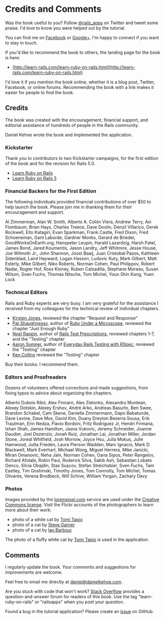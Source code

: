 Credits and Comments
====================

Was the book useful to you? Follow
[@rails_apps](http://twitter.com/rails_apps) on Twitter and tweet some praise. I'd love to know you were helped out by the tutorial.

You can find me on [Facebook](https://www.facebook.com/daniel.kehoe.sf) or [Google+](https://plus.google.com/+DanielKehoe/). I'm happy to connect if you want to stay in touch.

If you'd like to recommend the book to others, the landing page for the book is here:

* [http://learn-rails.com/learn-ruby-on-rails.html](http://learn-rails.com/learn-ruby-on-rails.html)

I'd love it if you mention the book online, whether it is a blog post, Twitter, Facebook, or online forums. Recommending the book with a link makes it easier for people to find the book.

Credits
--------------------------

The book was created with the encouragement, financial support, and editorial assistance of hundreds of people in the Rails community.

Daniel Kehoe wrote the book and implemented the application.

### Kickstarter

Thank you to contributors to two Kickstarter campaigns, for the first edition of the book and for the revision for Rails 5.0.

* [Learn Ruby on Rails](https://www.kickstarter.com/projects/909377477/learn-ruby-on-rails)
* [Learn Ruby on Rails 5](https://www.kickstarter.com/projects/909377477/learn-ruby-on-rails-5)

### Financial Backers for the First Edition

The following individuals provided financial contributions of over $50 to help launch the book. Please join me in thanking them for their encouragement and support.

Al Zimmerman, Alan W. Smith, Alberto A. Colón Viera, Andrew Terry, Avi Flombaum, Brian Hays, Charles Treece, Dave Doolin, Denzil Villarico, Derek Rockwell, Eito Katagiri, Evan Sparkman, Frank Castle, Fred Dixon, Fred Schoeneman, Gant Laborde, Gardner Monks, Gerard de Brieder, GoodWorksOnEarth.org, Hanspeter Leupin, Harald Lazardzig, Harsh Patel, James Bond, Jared Koumentis, Jason Landry, Jeff Whitmire, Jesse House, Joe Wilmoth Jr., John Shannon, Joost Baaij, Juan Cristobal Pazos, Kathleen Sidenblad, Laird Hayward, Logan Hasson, Ludovic Kuty, Mark Gilbert, Matt Esterly, Mike Gilbert, Niko Roberts, Norman Cohen, Paul Philippov, Robert Nadar, Rogier Hof, Ross Kinney, Ruben Calzadilla, Stephane Moreau, Susan Wilson, Sven Fuchs, Thomas Nitsche, Tom Michel, Youn Shin Kang, Yuen Lock

### Technical Editors

Rails and Ruby experts are very busy. I am very grateful for the assistance I received from my colleagues for the technical review of individual chapters.

* [Kirsten Jones](http://www.princesspolymath.com/), reviewed the chapter "Request and Response"
* [Pat Shaughnessy](http://patshaughnessy.net), author of [Ruby Under a Microscope](http://patshaughnessy.net/ruby-under-a-microscope), reviewed the chapter "Just Enough Ruby"
* [Noel Rappin](http://www.noelrappin.com/), author of [Rails Test Prescriptions](http://pragprog.com/book/nrtest/rails-test-prescriptions), reviewed chapters 1-7, and the "Testing" chapter
* [Aaron Sumner](https://twitter.com/ruralocity), author of [Everyday Rails Testing with RSpec](https://leanpub.com/everydayrailsrspec), reviewed the "Testing" chapter
* [Ken Collins](https://twitter.com/metaskills) reviewed the "Testing" chapter

Buy their books. I recommend them.

### Editors and Proofreaders

Dozens of volunteers offered corrections and made suggestions, from fixing typos to advice about organizing the chapters.

Alberto Dubois Ribó, Alex Finnarn, Alex Zielonko, Alexandru Muntean, Alexey Dotokin, Alexey Ershov, André Arko, Andreas Basurto, Ben Swee, Brandon Schabel, Cam Skene, Daniella Zimmermann, Dapo Babatunde, Dave Levine, Dave Mox, David Kim, Duany Dreyton Bezerra Sousa, Erik Trautman, Erin Nedza, Flavio Bordoni, Fritz Rodriguez Jr, Hendri Firmana, Ishan Shah, James Hamilton, Jasna Vukovic, Jeremy Schneider, Joanne Daudier, Joel Dezenzio, Jonah Ruiz, Jonathan Lai, Jonathan Miller, Jordan Stone, Joreal Whitfield, Josh Morrow, Joyce Hsu, Julia Mokus, Julie Hamwood, Jutta Frieden, Laura Pierson Wadden, Marc Ignacio, Mark D. Blackwell, Mark Everhart, Michael Wong, Miguel Herrera, Mike Janicki, Miran Omanovic, Neha Jain, Norman Cohen, Oana Sipos, Peter Rangelov, Richard Afolabi, Robin Paul, Roderick Silva, Sakib Ash, Sebastian Lobato Genco, Silvia Obajdin, Stas Sușcov, Stefan Streichsbier, Sven Fuchs, Tam Eastley, Tim Goshinski, Timothy Jones, Tom Connolly, Tom Michel, Tomas Olivares, Verena Brodbeck, Will Schive, William Yorgan, Zachary Davy

### Photos

Images provided by the [lorempixel.com](http://lorempixel.com/) service are used under the [Creative Commons license](https://creativecommons.org/licenses/by-sa/3.0/). Visit the Flickr accounts of the photographers to learn more about their work:

* photo of a white cat by [Tomi Tapio](http://www.flickr.com/photos/tomitapio/4305303148/)
* photo of a cat by [Steve Garner](http://www.flickr.com/people/22032337`N02/)
* photo of a cat by [Ian Barbour](http://www.flickr.com/people/barbourians/)

The photo of a fluffy white cat by [Tomi Tapio](http://www.flickr.com/photos/tomitapio/4305303148/) is used in the application.

Comments
--------

I regularly update the book. Your comments and suggestions for
improvements are welcome.

Feel free to email me directly at
[daniel@danielkehoe.com](mailto:daniel@danielkehoe.com).

Are you stuck with code that won't work? [Stack Overflow](http://stackoverflow.com/questions/tagged/learn-ruby-on-rails)
provides a question-and-answer forum for readers of this book. Use the
tag "learn-ruby-on-rails" or "railsapps" when you post your question.

Found a bug in the tutorial application? Please create an
[issue](http://github.com/RailsApps/learn-rails/issues) on GitHub.
